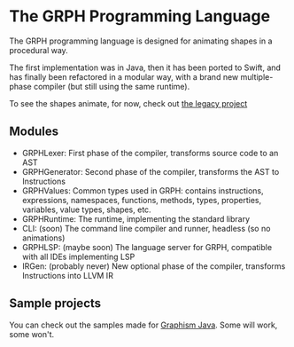 # The GRPH Programming Language

The GRPH programming language is designed for animating shapes in a procedural way.

The first implementation was in Java, then it has been ported to Swift, and has finally been refactored in a modular way, with a brand new multiple-phase compiler (but still using the same runtime).

To see the shapes animate, for now, check out [the legacy project](https://github.com/Snowy1803/Graphism-Swift)

## Modules
- GRPHLexer: First phase of the compiler, transforms source code to an AST
- GRPHGenerator: Second phase of the compiler, transforms the AST to Instructions
- GRPHValues: Common types used in GRPH: contains instructions, expressions, namespaces, functions, methods, types, properties, variables, value types, shapes, etc.
- GRPHRuntime: The runtime, implementing the standard library
- CLI: (soon) The command line compiler and runner, headless (so no animations)
- GRPHLSP: (maybe soon) The language server for GRPH, compatible with all IDEs implementing LSP
- IRGen: (probably never) New optional phase of the compiler, transforms Instructions into LLVM IR

## Sample projects

You can check out the samples made for [Graphism Java](https://github.com/Snowy1803/Graphism-Projects). Some will work, some won't.

